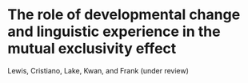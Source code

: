 # The role of developmental change and linguistic experience in the mutual exclusivity effect

Lewis, Cristiano, Lake, Kwan, and Frank (under review)
